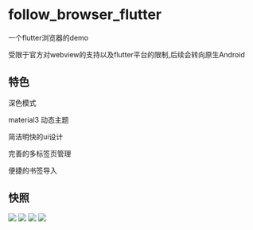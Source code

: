 # follow_browser_flutter

一个flutter浏览器的demo

受限于官方对webview的支持以及flutter平台的限制,后续会转向原生Android

## 特色

深色模式

material3 动态主题

简洁明快的ui设计

完善的多标签页管理

便捷的书签导入

## 快照
![](.\snapshot\Screenshot_2023-02-04-20-56-41-290_com.example.fo.jpg)
![](.\snapshot\Screenshot_2023-02-04-20-56-13-291_com.example.fo.jpg)
![](.\snapshot\Screenshot_2023-02-04-20-56-30-004_com.example.fo.jpg)
![](.\snapshot\Screenshot_2023-02-04-20-56-47-570_com.example.fo.jpg)